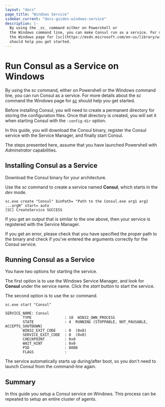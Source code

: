 ```yaml
---
layout: "docs"
page_title: "Windows Service"
sidebar_current: "docs-guides-windows-service"
description: |-
  By using the _sc_ command either on Powershell or 
  the Windows command line, you can make Consul run as a service. For more details about the _sc_ command
  the Windows page for [sc](https://msdn.microsoft.com/en-us/library/windows/desktop/ms682107(v=vs.85).aspx)
  should help you get started.
---
```


# Run Consul as a Service on Windows

By using the _sc_ command, either on Powershell or 
the Windows command line, you can run Consul as a service. For more details about the _sc_ command
the Windows page for [sc](https://msdn.microsoft.com/en-us/library/windows/desktop/ms682107(v=vs.85).aspx)
should help you get started.

Before installing Consul, you will need to create a permanent directory for storing the configuration files. Once that directory is created, you will set it when starting Consul with the `-config-dir` option.

In this guide, you will download the Consul binary, register the Consul service
with the Service Manager, and finally start Consul. 

The steps presented here, assume that you have launched Powershell with _Adminstrator_ capabilities.

## Installing Consul as a Service

Download the Consul binary for your architecture.

Use the _sc_ command to create a service named **Consul**, which starts in the _dev_ mode.

```text
sc.exe create "Consul" binPath= "Path to the Consul.exe arg1 arg2 ...argN" start= auto
[SC] CreateService SUCCESS 
```
   
If you get an output that is similar to the one above, then your service is
registered with the Service Manager. 
   
If you get an error, please check that
you have specified the proper path to the binary and check if you've entered the arguments correctly for the Consul service.


## Running Consul as a Service

You have two options for starting the service.

The first option is to use the Windows Service Manager, and look for **Consul** under the service name. Click the _start_ button to start the service.

The second option is to use the _sc_ command.
   
```text
sc.exe start "Consul"  
     
SERVICE_NAME: Consul
        TYPE               : 10  WIN32_OWN_PROCESS
        STATE              : 4  RUNNING (STOPPABLE, NOT_PAUSABLE, ACCEPTS_SHUTDOWN)
        WIN32_EXIT_CODE    : 0  (0x0)
        SERVICE_EXIT_CODE  : 0  (0x0)
        CHECKPOINT         : 0x0
        WAIT_HINT          : 0x0
        PID                : 8008
        FLAGS              : 
```

The service automatically starts up during/after boot, so you don't need to
launch Consul from the command-line again.

## Summary

In this guide you setup a Consul service on Windows. This process can be repeated to setup an entire cluster of agents. 
